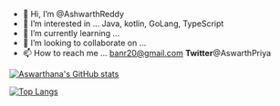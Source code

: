 - 👋 Hi, I’m @AshwarthReddy
- 👀 I’m interested in ... Java, kotlin, GoLang, TypeScript
- 🌱 I’m currently learning ...
- 💞️ I’m looking to collaborate on ...
- 📫 How to reach me ... banr20@gmail.com  <b>Twitter</b>@AswarthPriya


[![Aswarthana's GitHub stats](https://github-readme-stats.vercel.app/api?username=AshwarthReddy)](https://github.com/AshwarthReddy/github-readme-stats)

[![Top Langs](https://github-readme-stats.vercel.app/api/top-langs/?username=AshwarthReddy&hide=javascript,html,css)](https://github.com/AshwarthReddy/github-readme-stats)
<!---
AshwarthReddy/AshwarthReddy is a ✨ special ✨ repository because its `README.md` (this file) appears on your GitHub profile.
You can click the Preview link to take a look at your changes.
--->

